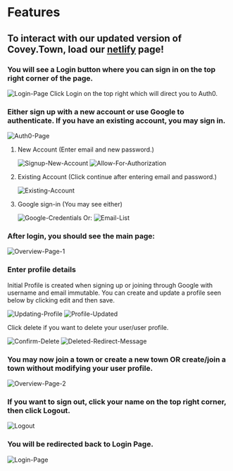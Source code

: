 # Features

## To interact with our updated version of Covey.Town, load our [netlify](https://xenodochial-nightingale-f7c426.netlify.app/) page!

### You will see a Login button where you can sign in on the top right corner of the page.

![Login-Page](docs/login-page.png)
Click Login on the top right which will direct you to Auth0.

### Either sign up with a new account or use Google to authenticate. If you have an existing account, you may sign in.

![Auth0-Page](docs/auth0-page.png)

1. New Account (Enter email and new password.)

   ![Signup-New-Account](docs/signup-new-account.png) ![Allow-For-Authorization](docs/allow-for-authorization.png)

2. Existing Account (Click continue after entering email and password.)

   ![Existing-Account](docs/signup-new-account.png)

3. Google sign-in (You may see either)

   ![Google-Credentials](docs/google-credentials.png) Or: ![Email-List](docs/email-list.jpg)

### After login, you should see the main page:

![Overview-Page-1](docs/overview-page-1.png)

### Enter profile details

Initial Profile is created when signing up or joining through Google with username and email immutable.
You can create and update a profile seen below by clicking edit and then save.

![Updating-Profile](docs/updating-profile.png) ![Profile-Updated](docs/profile-updated.png)

Click delete if you want to delete your user/user profile.

![Confirm-Delete](docs/confirm-delete.png) ![Deleted-Redirect-Message](docs/deleted-redirect-message.png)

### You may now join a town or create a new town OR create/join a town without modifying your user profile.

![Overview-Page-2](docs/overview-page-2.png)

### If you want to sign out, click your name on the top right corner, then click Logout.

![Logout](docs/logout.png)

### You will be redirected back to Login Page.

![Login-Page](docs/login-page.png)
